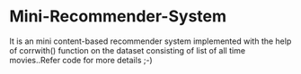 # Mini-Recommender-System
It is an mini content-based recommender system implemented with the help of corrwith() function on the dataset consisting of list of all time movies..Refer code for more details ;-)
